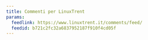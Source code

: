 ```yaml
---
title: Commenti per LinuxTrent
params:
  feedlink: https://www.linuxtrent.it/comments/feed/
  feedid: b721c2fc32a6837952187f910f4cd05f
---
```

